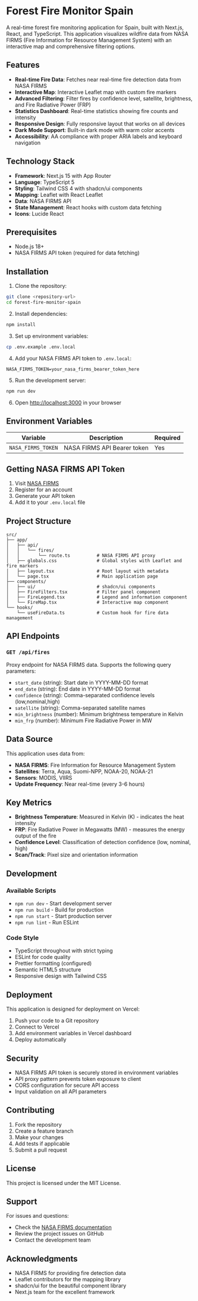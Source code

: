 # Forest Fire Monitor Spain

A real-time forest fire monitoring application for Spain, built with Next.js, React, and TypeScript. This application visualizes wildfire data from NASA FIRMS (Fire Information for Resource Management System) with an interactive map and comprehensive filtering options.

## Features

- **Real-time Fire Data**: Fetches near real-time fire detection data from NASA FIRMS
- **Interactive Map**: Interactive Leaflet map with custom fire markers
- **Advanced Filtering**: Filter fires by confidence level, satellite, brightness, and Fire Radiative Power (FRP)
- **Statistics Dashboard**: Real-time statistics showing fire counts and intensity
- **Responsive Design**: Fully responsive layout that works on all devices
- **Dark Mode Support**: Built-in dark mode with warm color accents
- **Accessibility**: AA compliance with proper ARIA labels and keyboard navigation

## Technology Stack

- **Framework**: Next.js 15 with App Router
- **Language**: TypeScript 5
- **Styling**: Tailwind CSS 4 with shadcn/ui components
- **Mapping**: Leaflet with React Leaflet
- **Data**: NASA FIRMS API
- **State Management**: React hooks with custom data fetching
- **Icons**: Lucide React

## Prerequisites

- Node.js 18+ 
- NASA FIRMS API token (required for data fetching)

## Installation

1. Clone the repository:
```bash
git clone <repository-url>
cd forest-fire-monitor-spain
```

2. Install dependencies:
```bash
npm install
```

3. Set up environment variables:
```bash
cp .env.example .env.local
```

4. Add your NASA FIRMS API token to `.env.local`:
```env
NASA_FIRMS_TOKEN=your_nasa_firms_bearer_token_here
```

5. Run the development server:
```bash
npm run dev
```

6. Open [http://localhost:3000](http://localhost:3000) in your browser

## Environment Variables

| Variable | Description | Required |
|----------|-------------|----------|
| `NASA_FIRMS_TOKEN` | NASA FIRMS API Bearer token | Yes |

## Getting NASA FIRMS API Token

1. Visit [NASA FIRMS](https://firms.modaps.eosdis.nasa.gov/)
2. Register for an account
3. Generate your API token
4. Add it to your `.env.local` file

## Project Structure

```
src/
├── app/
│   ├── api/
│   │   └── fires/
│   │       └── route.ts          # NASA FIRMS API proxy
│   ├── globals.css               # Global styles with Leaflet and fire markers
│   ├── layout.tsx                # Root layout with metadata
│   └── page.tsx                  # Main application page
├── components/
│   ├── ui/                       # shadcn/ui components
│   ├── FireFilters.tsx           # Filter panel component
│   ├── FireLegend.tsx            # Legend and information component
│   └── FireMap.tsx               # Interactive map component
└── hooks/
    └── useFireData.ts            # Custom hook for fire data management
```

## API Endpoints

### `GET /api/fires`

Proxy endpoint for NASA FIRMS data. Supports the following query parameters:

- `start_date` (string): Start date in YYYY-MM-DD format
- `end_date` (string): End date in YYYY-MM-DD format  
- `confidence` (string): Comma-separated confidence levels (low,nominal,high)
- `satellite` (string): Comma-separated satellite names
- `min_brightness` (number): Minimum brightness temperature in Kelvin
- `min_frp` (number): Minimum Fire Radiative Power in MW

## Data Source

This application uses data from:

- **NASA FIRMS**: Fire Information for Resource Management System
- **Satellites**: Terra, Aqua, Suomi-NPP, NOAA-20, NOAA-21
- **Sensors**: MODIS, VIIRS
- **Update Frequency**: Near real-time (every 3-6 hours)

## Key Metrics

- **Brightness Temperature**: Measured in Kelvin (K) - indicates the heat intensity
- **FRP**: Fire Radiative Power in Megawatts (MW) - measures the energy output of the fire
- **Confidence Level**: Classification of detection confidence (low, nominal, high)
- **Scan/Track**: Pixel size and orientation information

## Development

### Available Scripts

- `npm run dev` - Start development server
- `npm run build` - Build for production
- `npm run start` - Start production server
- `npm run lint` - Run ESLint

### Code Style

- TypeScript throughout with strict typing
- ESLint for code quality
- Prettier formatting (configured)
- Semantic HTML5 structure
- Responsive design with Tailwind CSS

## Deployment

This application is designed for deployment on Vercel:

1. Push your code to a Git repository
2. Connect to Vercel
3. Add environment variables in Vercel dashboard
4. Deploy automatically

## Security

- NASA FIRMS API token is securely stored in environment variables
- API proxy pattern prevents token exposure to client
- CORS configuration for secure API access
- Input validation on all API parameters

## Contributing

1. Fork the repository
2. Create a feature branch
3. Make your changes
4. Add tests if applicable
5. Submit a pull request

## License

This project is licensed under the MIT License.

## Support

For issues and questions:
- Check the [NASA FIRMS documentation](https://firms.modaps.eosdis.nasa.gov/content/faq/user_guide_faq.html)
- Review the project issues on GitHub
- Contact the development team

## Acknowledgments

- NASA FIRMS for providing fire detection data
- Leaflet contributors for the mapping library
- shadcn/ui for the beautiful component library
- Next.js team for the excellent framework